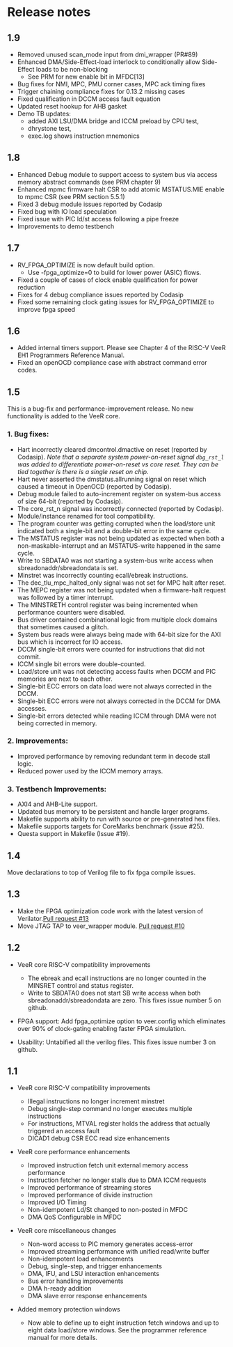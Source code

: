 # Release notes

## 1.9

* Removed unused scan_mode input from dmi_wrapper (PR#89)
* Enhanced DMA/Side-Effect-load interlock to conditionally allow Side-Effect loads to be non-blocking
  * See PRM for new enable bit in MFDC[13]
* Bug fixes for NMI, MPC, PMU corner cases, MPC ack timing fixes
* Trigger chaining compliance fixes for 0.13.2 missing cases
* Fixed qualification in DCCM access fault equation
* Updated reset hookup for AHB gasket
* Demo TB updates: 
  * added AXI LSU/DMA bridge and ICCM preload by CPU test,
  * dhrystone test,
  * exec.log shows instruction mnemonics



## 1.8

* Enhanced Debug module to support access to system bus via access memory abstract commands (see PRM chapter 9)
* Enhanced mpmc firmware halt CSR to add atomic MSTATUS.MIE enable to mpmc CSR (see PRM section 5.5.1)
* Fixed 3 debug module issues reported by Codasip
* Fixed bug with IO load speculation
* Fixed issue with PIC ld/st access following a pipe freeze
* Improvements to demo testbench

## 1.7

* RV_FPGA_OPTIMIZE is now default build option. 
    * Use  -fpga_optimize=0 to build for lower power (ASIC) flows.
* Fixed a couple of cases of clock enable qualification for power reduction
* Fixes for 4 debug compliance issues reported by Codasip
* Fixed some remaining clock gating issues for RV_FPGA_OPTIMIZE to improve fpga speed

## 1.6

* Added internal timers support. Please see Chapter 4 of the RISC-V VeeR EH1 Programmers Reference Manual.
* Fixed an openOCD compliance case with abstract command error codes.


## 1.5

This is a bug-fix and performance-improvement release.  No new functionality
is added to the VeeR core.

### 1. Bug fixes:

* Hart incorrectly cleared dmcontrol.dmactive on reset (reported by
  Codasip). *Note that a separate system power-on-reset signal `dbg_rst_l`
  was added to differentiate power-on-reset vs core reset. 
  They can be tied together is there is a single reset on chip.*
* Hart never asserted the dmstatus.allrunning signal on reset which
  caused a timeout in OpenOCD (reported by Codasip).
* Debug module failed to auto-increment register on system-bus access
  of size 64-bit (reported by Codasip).
* The core_rst_n signal was incorrectly connected (reported by Codasip).
* Module/instance renamed for tool compatibility.
* The program counter was getting corrupted when the load/store unit
  indicated both a single-bit and a double-bit error in the same
  cycle.
* The MSTATUS register was not being updated as expected when both a
  non-maskable-interrupt and an MSTATUS-write happened in the same
  cycle.
* Write to SBDATA0 was not starting a system-bus write access when
  sbreadonaddr/sbreadondata is set.
* Minstret was incorrectly counting ecall/ebreak instructions.
* The dec_tlu_mpc_halted_only signal was not set for MPC halt after
  reset.
* The MEPC register was not being updated when a firmware-halt request
  was followed by a timer interrupt.
* The MINSTRETH control register was being incremented when
  performance counters were disabled.
* Bus driver contained combinational logic from multiple clock
  domains that sometimes caused a glitch.
* System bus reads were always being made with 64-bit size for the
  AXI bus which is incorrect for IO access.
* DCCM single-bit errors were counted for instructions that did not
  commit.
* ICCM single bit errors were double-counted.
* Load/store unit was not detecting access faults when DCCM and PIC
  memories are next to each other.
* Single-bit ECC errors on data load were not always corrected in
  the DCCM.
* Single-bit ECC errors were not always corrected in the DCCM for DMA
  accesses.
* Single-bit errors detected while reading ICCM through DMA were not
  being corrected in memory.


### 2. Improvements:

* Improved performance by removing redundant term in decode stall
  logic.
* Reduced power used by the ICCM memory arrays.


### 3. Testbench Improvements:

* AXI4 and AHB-Lite support.
* Updated bus memory to be persistent and handle larger programs.
* Makefile supports ability to run with source or pre-generated hex
  files.
* Makefile supports targets for CoreMarks benchmark (issue #25).
* Questa support in Makefile (Issue #19).

## 1.4

Move declarations to top of Verilog file to fix fpga compile issues.

## 1.3

* Make the FPGA optimization code work with the latest version of Verilator.[Pull request #13](https://github.com/chipsalliance/Cores-VeeR/pull/12)
* Move JTAG TAP to veer_wrapper module. [Pull request #10](https://github.com/chipsalliance/Cores-VeeR/pull/10)

## 1.2

* VeeR core RISC-V compatibility improvements
  * The ebreak and ecall instructions are no longer counted in the MINSRET
    control and status register.
  * Write to SBDATA0 does not start SB write access when both
    sbreadonaddr/sbreadondata are zero. This fixes issue number
    5 on github.

* FPGA support: Add fpga_optimize option to veer.config which
  eliminates over 90% of clock-gating enabling faster FPGA
  simulation.
   
* Usability: Untabified all the verilog files. This fixes issue number 3 on github.

## 1.1

* VeeR core RISC-V compatibility improvements

  * Illegal instructions no longer increment minstret
  * Debug single-step command no longer executes multiple instructions
  * For instructions, MTVAL register holds the address that actually
    triggered an access fault
  * DICAD1 debug CSR ECC read size enhancements

* VeeR core performance enhancements

  * Improved instruction fetch unit external memory access performance
  * Instruction fetcher no longer stalls due to DMA ICCM requests
  * Improved performance of streaming stores
  * Improved performance of divide instruction
  * Improved I/O Timing 
  * Non-idempotent Ld/St changed to non-posted in MFDC
  * DMA QoS Configurable in MFDC

* VeeR core miscellaneous changes

  * Non-word access to PIC memory generates access-error
  * Improved streaming performance with unified read/write buffer
  * Non-idempotent load enhancements
  * Debug, single-step, and trigger enhancements
  * DMA, IFU, and LSU interaction enhancements
  * Bus error handling improvements
  * DMA h-ready addition
  * DMA slave error response enhancements

* Added memory protection windows
    
  * Now able to define up to eight instruction fetch windows and up to eight
    data load/store windows. See the programmer reference manual for more
    details.
